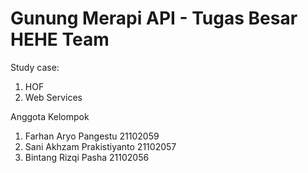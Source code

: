 # Gunung Merapi API - Tugas Besar HEHE Team

Study case:
1. HOF
2. Web Services

Anggota Kelompok
1. Farhan Aryo Pangestu 21102059
2. Sani Akhzam Prakistiyanto 21102057
3. Bintang Rizqi Pasha 21102056

